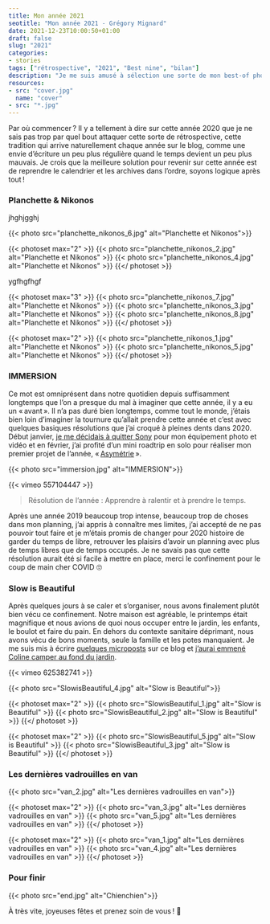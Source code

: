 ```yaml
---
title: Mon année 2021
seotitle: "Mon année 2021 - Grégory Mignard"
date: 2021-12-23T10:00:50+01:00
draft: false
slug: "2021"
categories:
- stories
tags: ["rétrospective", "2021", "Best nine", "bilan"]
description: "Je me suis amusé à sélection une sorte de mon best-of photo de l’année avec quelques moments marquants de mon année 2021."
resources:
- src: "cover.jpg"
  name: "cover"
- src: "*.jpg"
---
```


Par où commencer ? Il y a tellement à dire sur cette année 2020 que je ne sais pas trop par quel bout attaquer cette sorte de rétrospective, cette tradition qui arrive naturellement chaque année sur le blog, comme une envie d’écriture un peu plus régulière quand le temps devient un peu plus mauvais. Je crois que la meilleure solution pour revenir sur cette année est de reprendre le calendrier et les archives dans l’ordre, soyons logique après tout !

### Planchette & Nikonos

jhghjgghj

{{< photo src="planchette_nikonos_6.jpg" alt="Planchette et Nikonos">}}

{{< photoset max="2" >}}
  {{< photo src="planchette_nikonos_2.jpg" alt="Planchette et Nikonos" >}}
  {{< photo src="planchette_nikonos_4.jpg" alt="Planchette et Nikonos" >}}
{{</ photoset >}}

ygfhgfhgf

{{< photoset max="3" >}}
  {{< photo src="planchette_nikonos_7.jpg" alt="Planchette et Nikonos" >}}
  {{< photo src="planchette_nikonos_3.jpg" alt="Planchette et Nikonos" >}}
  {{< photo src="planchette_nikonos_8.jpg" alt="Planchette et Nikonos" >}}
{{</ photoset >}}

{{< photoset max="2" >}}
  {{< photo src="planchette_nikonos_1.jpg" alt="Planchette et Nikonos" >}}
  {{< photo src="planchette_nikonos_5.jpg" alt="Planchette et Nikonos" >}}
{{</ photoset >}}

### IMMERSION

Ce mot est omniprésent dans notre quotidien depuis suffisamment longtemps que l’on a presque du mal à imaginer que cette année, il y a eu un « avant ». Il n’a pas duré bien longtemps, comme tout le monde, j’étais bien loin d’imaginer la tournure qu’allait prendre cette année et c’est avec quelques basiques résolutions que j’ai croqué à pleines dents dans 2020. Début janvier, [je me décidais à quitter Sony](https://gregorymignard.com/equipement/) pour mon équipement photo et vidéo et en février, j’ai profité d’un mini roadtrip en solo pour réaliser mon premier projet de l’année, « [Asymétrie](https://gregorymignard.com/asymetrie/) ».

{{< photo src="immersion.jpg" alt="IMMERSION">}}

<div>
{{< vimeo 557104447 >}}
</div>

> Résolution de l’année : Apprendre à ralentir et à prendre le temps.

Après une année 2019 beaucoup trop intense, beaucoup trop de choses dans mon planning, j’ai appris à connaître mes limites, j’ai accepté de ne pas pouvoir tout faire et je m’étais promis de changer pour 2020 histoire de garder du temps de libre, retrouver les plaisirs d’avoir un planning avec plus de temps libres que de temps occupés.
Je ne savais pas que cette résolution aurait été si facile à mettre en place, merci le confinement pour le coup de main cher COVID 🙄

### Slow is Beautiful

Après quelques jours à se caler et s’organiser, nous avons finalement plutôt bien vécu ce confinement. Notre maison est agréable, le printemps était magnifique et nous avions de quoi nous occuper entre le jardin, les enfants, le boulot et faire du pain. En dehors du contexte sanitaire déprimant, nous avons vécu de bons moments, seule la famille et les potes manquaient. Je me suis mis à écrire [quelques microposts](https://gregorymignard.com/microposts/) sur ce blog et [j’aurai emmené Coline camper au fond du jardin](https://gregorymignard.com/covid-microaventure/).

<div>
{{< vimeo 625382741 >}}
</div>

{{< photo src="SlowisBeautiful_4.jpg" alt="Slow is Beautiful">}}

{{< photoset max="2" >}}
  {{< photo src="SlowisBeautiful_1.jpg" alt="Slow is Beautiful" >}}
  {{< photo src="SlowisBeautiful_2.jpg" alt="Slow is Beautiful" >}}
{{</ photoset >}}

{{< photoset max="2" >}}
  {{< photo src="SlowisBeautiful_5.jpg" alt="Slow is Beautiful" >}}
  {{< photo src="SlowisBeautiful_3.jpg" alt="Slow is Beautiful" >}}
{{</ photoset >}}

### Les dernières vadrouilles en van

{{< photo src="van_2.jpg" alt="Les dernières vadrouilles en van">}}

{{< photoset max="2" >}}
  {{< photo src="van_3.jpg" alt="Les dernières vadrouilles en van" >}}
  {{< photo src="van_5.jpg" alt="Les dernières vadrouilles en van" >}}
{{</ photoset >}}

{{< photoset max="2" >}}
  {{< photo src="van_1.jpg" alt="Les dernières vadrouilles en van" >}}
  {{< photo src="van_4.jpg" alt="Les dernières vadrouilles en van" >}}
{{</ photoset >}}


### Pour finir

{{< photo src="end.jpg" alt="Chienchien">}}

À très vite, joyeuses fêtes et prenez soin de vous ! 🤙
